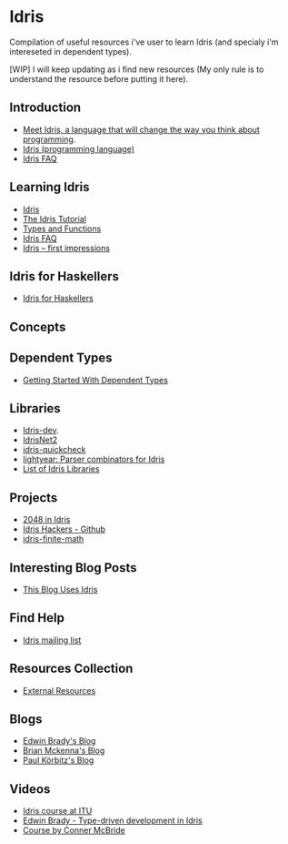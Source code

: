 # Idris
Compilation of useful resources i've user to learn Idris (and specialy i'm intereseted in dependent types).

[WIP] I will keep updating as i find new resources (My only rule is to understand the resource before putting it here).


## Introduction
* [Meet Idris, a language that will change the way you think about programming](http://crufter.com/2015/01/01/idris-a-language-which-will-change-the-way-you-think-about-programming/).
* [Idris (programming language)](https://en.wikipedia.org/wiki/Idris_(programming_language))
* [Idris FAQ](http://docs.idris-lang.org/en/latest/faq/faq.html)

## Learning Idris
* [Idris](http://www.idris-lang.org/)
* [The Idris Tutorial](http://docs.idris-lang.org/en/latest/tutorial)
* [Types and Functions](http://docs.idris-lang.org/en/latest/tutorial/typesfuns.html)
* [Idris FAQ](https://idris.readthedocs.io/en/latest/faq/faq.html)
* [Idris – first impressions](http://lambda.jstolarek.com/2013/12/idris-first-impressions/)

## Idris for Haskellers 
* [Idris for Haskellers](https://github.com/idris-lang/Idris-dev/wiki/Idris-for-Haskellers)

## Concepts

## Dependent Types
* [Getting Started With Dependent Types](http://koerbitz.me/posts/Getting-Started-With-Dependent-Types.html)

## Libraries
* [Idris-dev](https://github.com/idris-lang/Idris-dev).
* [IdrisNet2](https://github.com/SimonJF/IdrisNet2)
* [idris-quickcheck](https://github.com/david-christiansen/idris-quickcheck)
* [lightyear: Parser combinators for Idris](https://github.com/ziman/lightyear)
* [List of Idris Libraries](https://github.com/idris-lang/Idris-dev/wiki/Libraries)

## Projects
* [2048 in Idris](https://github.com/KesterTong/idris2048)
* [Idris Hackers - Github](https://github.com/idris-hackers)
* [idris-finite-math](https://github.com/KesterTong/idris-finite-math)

## Interesting Blog Posts 
* [This Blog Uses Idris](https://brianmckenna.org/blog/idris_blog)

## Find Help 
* [Idris mailing list](https://groups.google.com/forum/#!forum/idris-lang)

## Resources Collection
* [External Resources](https://github.com/idris-lang/Idris-dev/wiki/External-Resources)

## Blogs 
* [Edwin Brady's Blog](https://edwinb.wordpress.com/blog/)
* [Brian Mckenna's Blog](https://brianmckenna.org/blog/)
* [Paul Körbitz's Blog](http://koerbitz.me/)

## Videos
* [Idris course at ITU](https://edwinb.wordpress.com/2013/03/15/idris-course-at-itu-slides-and-video/)
* [Edwin Brady - Type-driven development in Idris](https://vimeo.com/128466883)
* [Course by Conner McBride](https://www.youtube.com/playlist?list=PL44F162A8B8CB7C87)
